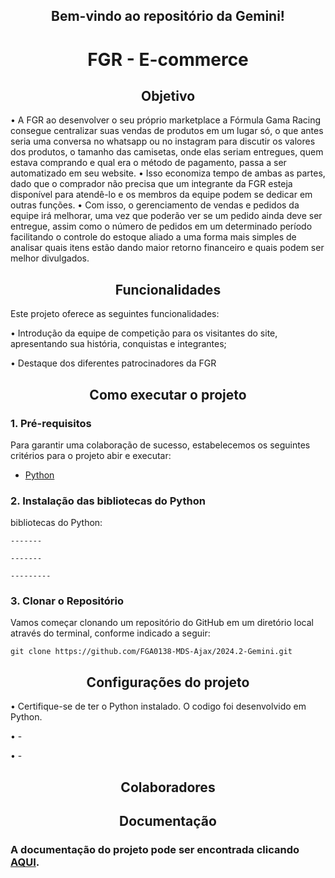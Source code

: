 <!-- Título centralizado -->
<div align="center">
  <h2>Bem-vindo ao repositório da Gemini! </h2>
</div> 

<!-- Título centralizado -->
<div align="center">
  <h1> FGR - E-commerce <sub style="font-size:10px;"></sub></h1>
</div>

<!-- Título centralizado -->
<div align="center">
  <h2>  Objetivo </h2>
</div> 

• A FGR ao desenvolver o seu próprio marketplace a Fórmula Gama Racing consegue centralizar suas vendas de produtos em um lugar só, o que antes seria uma conversa no whatsapp ou no instagram para discutir os valores dos produtos, o tamanho das camisetas, onde elas seriam entregues, quem estava comprando e qual era o método de pagamento, passa a ser automatizado em seu website. </h1>
• Isso economiza tempo de ambas as partes, dado que o comprador não precisa que um integrante da FGR esteja disponível para atendê-lo e os membros da equipe podem se dedicar em outras funções.
• Com isso, o gerenciamento de vendas e pedidos da equipe irá melhorar, uma vez que poderão ver se um pedido ainda deve ser entregue, assim como o número de pedidos em um determinado período facilitando o controle do estoque aliado a uma forma mais simples de analisar quais itens estão dando maior retorno financeiro e quais podem ser melhor divulgados.

<!-- Título centralizado -->
<div align="center">
  <h2> Funcionalidades </h2>
</div> 

Este projeto oferece as seguintes funcionalidades:

• Introdução da equipe de competição para os visitantes do site, apresentando sua história, conquistas e integrantes;

• Destaque dos diferentes patrocinadores da FGR

<!-- Título centralizado -->
<div align="center">
  <h2> Como executar o projeto </h2>
</div> 

### 1. Pré-requisitos
Para garantir uma colaboração de sucesso, estabelecemos os seguintes critérios para o projeto abir e executar:
- [Python](https://www.python.org/downloads/)

  

<!--- 
```
npm install -g create-react-app
``` 
--->

<!-- Adiciona a lista de bibliotecas para copiar -->
### 2. Instalação das bibliotecas do Python
bibliotecas do Python:
```
-------
```
```
-------
```
```
---------
```


<!-- Adiciona a funçao de copiar o link do repositorio -->
### 3. Clonar o Repositório
Vamos começar clonando um repositório do GitHub em um diretório local através do terminal, conforme indicado a seguir:
```
git clone https://github.com/FGA0138-MDS-Ajax/2024.2-Gemini.git
```
  	
  
<div align="center">
  <h2> Configurações do projeto </h2>
</div>

• Certifique-se de ter o Python instalado. O codigo foi desenvolvido em Python.
  
• -

• -  

<!--- 
• É necessário ter o Node.js e o NPM instalados para usar o React. 
---> 

<div align="center">
  <h2> Colaboradores </h2>
</div> 
<!-- Foto dos participantes do grupo -->
<table>
  <tr>


<div align="center">
  <h2> Documentação </h2>
</div> 
 

### A documentação do projeto pode ser encontrada clicando [AQUI](https://fga0138-mds-ajax.github.io/2024.2-Gemini/).

